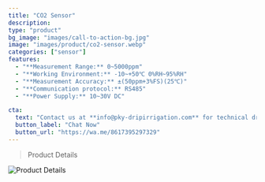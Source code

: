 ```yaml
---
title: "CO2 Sensor"
description: 
type: "product"
bg_image: "images/call-to-action-bg.jpg"
image: "images/product/co2-sensor.webp"
categories: ["sensor"]
features:
  - "**Measurement Range:** 0~5000ppm"
  - "**Working Environment:** -10~+50℃ 0%RH~95%RH" 
  - "**Measurement Accuracy:** ±(50ppm+3%FS)(25℃)"
  - "**Communication protocol:** RS485" 
  - "**Power Supply:** 10~30V DC" 

cta: 
  text: "Contact us at **info@pky-dripirrigation.com** for technical drawings, quotes, or integration advice."
  button_label: "Chat Now"
  button_url: "https://wa.me/8617395297329" 
---
```

> Product Details


![Product Details](/images/product/co2-sensor1.webp)